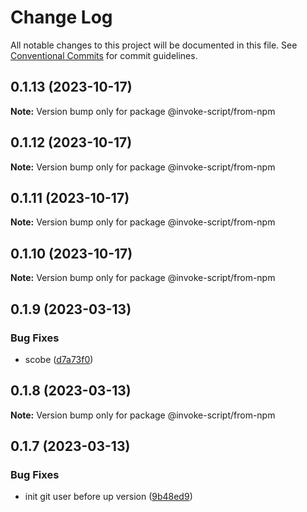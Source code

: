 # Change Log

All notable changes to this project will be documented in this file.
See [Conventional Commits](https://conventionalcommits.org) for commit guidelines.

## 0.1.13 (2023-10-17)

**Note:** Version bump only for package @invoke-script/from-npm





## 0.1.12 (2023-10-17)

**Note:** Version bump only for package @invoke-script/from-npm





## 0.1.11 (2023-10-17)

**Note:** Version bump only for package @invoke-script/from-npm





## 0.1.10 (2023-10-17)

**Note:** Version bump only for package @invoke-script/from-npm





## 0.1.9 (2023-03-13)


### Bug Fixes

* scobe ([d7a73f0](https://github.com/VladimirKalmykov/invoke-script/commit/d7a73f0))





## 0.1.8 (2023-03-13)

**Note:** Version bump only for package @invoke-script/from-npm





## 0.1.7 (2023-03-13)


### Bug Fixes

* init git user before up version ([9b48ed9](https://github.com/VladimirKalmykov/invoke-script/commit/9b48ed9))
